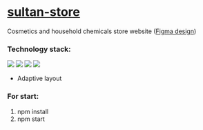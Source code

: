 # [sultan-store](nastya1305.github.io/sultan-store/)
Cosmetics and household chemicals store website
([Figma design](https://www.figma.com/file/UyRTxOVJvoMyjlcr70eH66/%5BPublished%5D%5BRU%5D-%C2%AB%D0%A1%D1%83%D0%BB%D1%82%D0%B0%D0%BD%C2%BB?node-id=0-1&t=MqxPokOHkBWEqGsR-0))

### Technology stack:
<img src="https://img.shields.io/badge/REACT-000000?style=for-the-badge&logo=REACT&logoColor=017fa5"/> <img src="https://img.shields.io/badge/REDUX-000000?style=for-the-badge&logo=REDUX&logoColor=7749bd"/> <img src="https://img.shields.io/badge/TYPESCRIPT-000000?style=for-the-badge&logo=TYPESCRIPT&logoColor=2d79c7"/> <img src="https://img.shields.io/badge/SCSS-000000?style=for-the-badge&logo=Sass&logoColor=CC6699"/> 

* Adaptive layout

### For start:
1) npm install
2) npm start

